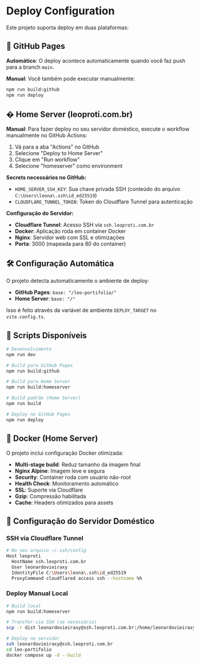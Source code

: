 # Deploy Configuration

Este projeto suporta deploy em duas plataformas:

## 🚀 GitHub Pages

**Automático**: O deploy acontece automaticamente quando você faz push para a branch `main`.

**Manual**: Você também pode executar manualmente:
```bash
npm run build:github
npm run deploy
```

## � Home Server (leoproti.com.br)

**Manual**: Para fazer deploy no seu servidor doméstico, execute o workflow manualmente no GitHub Actions:

1. Vá para a aba "Actions" no GitHub
2. Selecione "Deploy to Home Server"
3. Clique em "Run workflow"
4. Selecione "homeserver" como environment

**Secrets necessários no GitHub:**
- `HOME_SERVER_SSH_KEY`: Sua chave privada SSH (conteúdo do arquivo `C:\Users\leona\.ssh\id_ed25519`)
- `CLOUDFLARE_TUNNEL_TOKEN`: Token do Cloudflare Tunnel para autenticação

**Configuração do Servidor:**
- **Cloudflare Tunnel**: Acesso SSH via `ssh.leoproti.com.br`
- **Docker**: Aplicação roda em container Docker
- **Nginx**: Servidor web com SSL e otimizações
- **Porta**: 3000 (mapeada para 80 do container)

## 🛠️ Configuração Automática

O projeto detecta automaticamente o ambiente de deploy:

- **GitHub Pages**: `base: "/leo-portifolio/"`
- **Home Server**: `base: "/"`

Isso é feito através da variável de ambiente `DEPLOY_TARGET` no `vite.config.ts`.

## 📁 Scripts Disponíveis

```bash
# Desenvolvimento
npm run dev

# Build para GitHub Pages
npm run build:github

# Build para Home Server
npm run build:homeserver

# Build padrão (Home Server)
npm run build

# Deploy no GitHub Pages
npm run deploy
```

## 🐳 Docker (Home Server)

O projeto inclui configuração Docker otimizada:

- **Multi-stage build**: Reduz tamanho da imagem final
- **Nginx Alpine**: Imagem leve e segura
- **Security**: Container roda com usuário não-root
- **Health Check**: Monitoramento automático
- **SSL**: Suporte via Cloudflare
- **Gzip**: Compressão habilitada
- **Cache**: Headers otimizados para assets

## 🔧 Configuração do Servidor Doméstico

### SSH via Cloudflare Tunnel
```bash
# No seu arquivo ~/.ssh/config
Host leoproti
  HostName ssh.leoproti.com.br
  User leonardovieiraxy
  IdentityFile C:\Users\leona\.ssh\id_ed25519
  ProxyCommand cloudflared access ssh --hostname %h
```

### Deploy Manual Local
```bash
# Build local
npm run build:homeserver

# Transfer via SSH (se necessário)
scp -r dist leonardovieiraxy@ssh.leoproti.com.br:/home/leonardovieiraxy/leo-portifolio/

# Deploy no servidor
ssh leonardovieiraxy@ssh.leoproti.com.br
cd leo-portifolio
docker compose up -d --build
```
